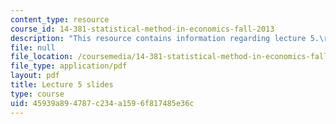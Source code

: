 ```yaml
---
content_type: resource
course_id: 14-381-statistical-method-in-economics-fall-2013
description: "This resource contains information regarding lecture 5.\r\n"
file: null
file_location: /coursemedia/14-381-statistical-method-in-economics-fall-2013/45939a894787c234a1596f817485e36c_MIT14_381F13_lec5.pdf
file_type: application/pdf
layout: pdf
title: Lecture 5 slides
type: course
uid: 45939a89-4787-c234-a159-6f817485e36c
---
```


